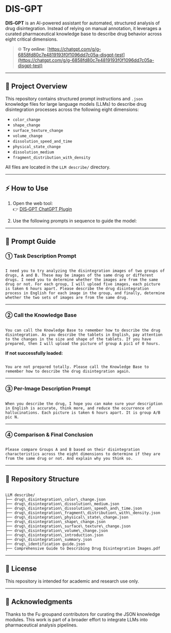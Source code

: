 # DIS-GPT

**DIS‑GPT** is an AI-powered assistant for automated, structured analysis of drug disintegration. Instead of relying on manual annotation, it leverages a curated pharmaceutical knowledge base to describe drug behavior across eight critical dimensions.

> 🌐 **Try online**: [https://chatgpt.com/g/g-6858fd80c7e4819193f0f1096dd7c05a-disgpt-test](https://chatgpt.com/g/g-6858fd80c7e4819193f0f1096dd7c05a-disgpt-test)

---

## 📂 Project Overview

This repository contains structured prompt instructions and `.json` knowledge files for large language models (LLMs) to describe drug disintegration processes across the following eight dimensions:

- `color_change`
- `shape_change`
- `surface_texture_change`
- `volume_change`
- `dissolution_speed_and_time`
- `physical_state_change`
- `dissolution_medium`
- `fragment_distribution_with_density`

All files are located in the `LLM describe/` directory.

---

## ⚡ How to Use

1. Open the web tool:  
   👉 [DIS‑GPT ChatGPT Plugin](https://chatgpt.com/g/g-6858fd80c7e4819193f0f1096dd7c05a-disgpt-test)

2. Use the following prompts in sequence to guide the model:

---

## 🧠 Prompt Guide

### ① Task Description Prompt

```

I need you to try analyzing the disintegration images of two groups of drugs, A and B. These may be images of the same drug or different drugs. I need you to determine whether the images are from the same drug or not. For each group, I will upload five images, each picture is taken 6 hours apart. Please describe the drug disintegration process in English for each image in the group, and finally, determine whether the two sets of images are from the same drug.

```

---

### ② Call the Knowledge Base

```

You can call the Knowledge Base to remember how to describe the drug disintegration. As you describe the tablets in English, pay attention to the changes in the size and shape of the tablets. If you have prepared, then I will upload the picture of group A pic1 of 0 hours.

```

**If not successfully loaded:**

```

You are not prepared totally. Please call the Knowledge Base to remember how to describe the drug disintegration again.

```

---

### ③ Per-Image Description Prompt

```

When you describe the drug, I hope you can make sure your description in English is accurate, think more, and reduce the occurrence of hallucinations. Each picture is taken 6 hours apart. It is group A/B pic N.

```

---

### ④ Comparison & Final Conclusion

```

Please compare Groups A and B based on their disintegration characteristics across the eight dimensions to determine if they are from the same drug or not. And explain why you think so.

```

---

## 📁 Repository Structure

```

LLM describe/
├── drug\_disintegration\_color\_change.json
├── drug\_disintegration\_dissolution\_medium.json
├── drug\_disintegration\_dissolution\_speed\_and\_time.json
├── drug\_disintegration\_fragment\_distribution\_with\_density.json
├── drug\_disintegration\_physical\_state\_change.json
├── drug\_disintegration\_shape\_change.json
├── drug\_disintegration\_surface\_texture\_change.json
├── drug\_disintegration\_volume\_change.json
├── drug\_disintegration\_introduction.json
├── drug\_disintegration\_summary.json
├── drug\_identification guide.json
├── Comprehensive Guide to Describing Drug Disintegration Images.pdf

```

---

## 📝 License

This repository is intended for academic and research use only.

---

## 🙏 Acknowledgments

Thanks to the Fu groupand contributors for curating the JSON knowledge modules. This work is part of a broader effort to integrate LLMs into pharmaceutical analysis pipelines.
```

